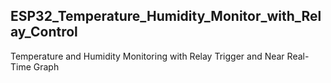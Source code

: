 ## ESP32_Temperature_Humidity_Monitor_with_Relay_Control
Temperature and Humidity Monitoring with Relay Trigger and Near Real-Time Graph 
